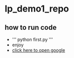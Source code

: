 # lp_demo1_repo
## how to run code
* '''
 python first.py
 '''
* enjoy 
* [click here to open google](https://www.google.com/)
 
